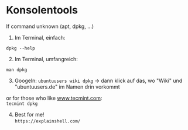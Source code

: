# Konsolentools
If command unknown (apt, dpkg, ...)  
1. Im Terminal, einfach:
```
dpkg --help
```

2. Im Terminal, umfangreich:
```
man dpkg
```

3. Googeln:
`ubuntuusers wiki dpkg` -> dann klick auf das, wo "Wiki" und "ubuntuusers.de" im Namen drin vorkommt  

or for those who like www.tecmint.com:  
`tecmint dpkg`

4. Best for me!  
`https://explainshell.com/`
